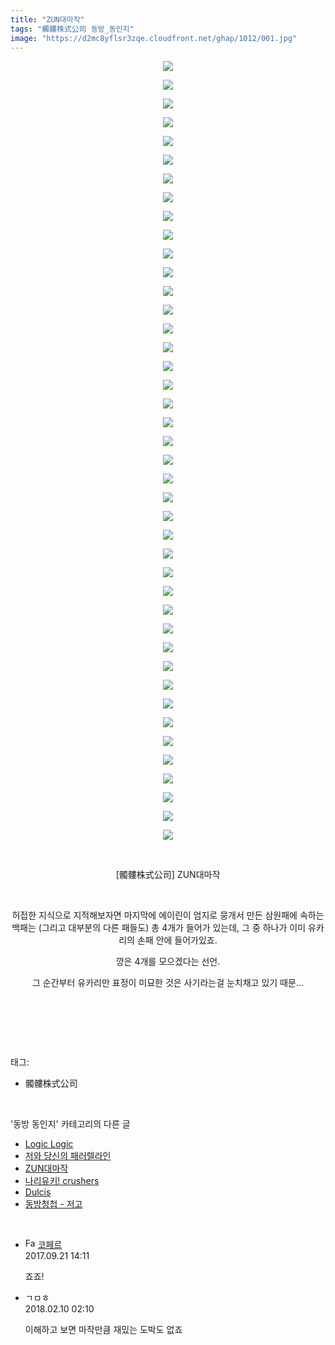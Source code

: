 ```yaml
---
title: "ZUN대마작"
tags: "髑髏株式公司 동방_동인지"
image: "https://d2mc8yflsr3zqe.cloudfront.net/ghap/1012/001.jpg"
---
```

<div class="article">
<p style="text-align: center; clear: none; float: none;"><img src="{{ site.imgserver2 }}/ghap/1012/001.jpg"/></p>
<p style="text-align: center; clear: none; float: none;"><img src="{{ site.imgserver2 }}/ghap/1012/002.jpg"/></p>
<p style="text-align: center; clear: none; float: none;"><img src="{{ site.imgserver2 }}/ghap/1012/003.jpg"/></p>
<p style="text-align: center; clear: none; float: none;"><img src="{{ site.imgserver2 }}/ghap/1012/004.jpg"/></p>
<p style="text-align: center; clear: none; float: none;"><img src="{{ site.imgserver2 }}/ghap/1012/005.jpg"/></p>
<p style="text-align: center; clear: none; float: none;"><img src="{{ site.imgserver2 }}/ghap/1012/006.jpg"/></p>
<p style="text-align: center; clear: none; float: none;"><img src="{{ site.imgserver2 }}/ghap/1012/007.jpg"/></p>
<p style="text-align: center; clear: none; float: none;"><img src="{{ site.imgserver2 }}/ghap/1012/008.jpg"/></p>
<p style="text-align: center; clear: none; float: none;"><img src="{{ site.imgserver2 }}/ghap/1012/009.jpg"/></p>
<p style="text-align: center; clear: none; float: none;"><img src="{{ site.imgserver2 }}/ghap/1012/010.jpg"/></p>
<p style="text-align: center; clear: none; float: none;"><img src="{{ site.imgserver2 }}/ghap/1012/011.jpg"/></p>
<p style="text-align: center; clear: none; float: none;"><img src="{{ site.imgserver2 }}/ghap/1012/012.jpg"/></p>
<p style="text-align: center; clear: none; float: none;"><img src="{{ site.imgserver2 }}/ghap/1012/013.jpg"/></p>
<p style="text-align: center; clear: none; float: none;"><img src="{{ site.imgserver2 }}/ghap/1012/014.jpg"/></p>
<p style="text-align: center; clear: none; float: none;"><img src="{{ site.imgserver2 }}/ghap/1012/015.jpg"/></p>
<p style="text-align: center; clear: none; float: none;"><img src="{{ site.imgserver2 }}/ghap/1012/016.jpg"/></p>
<p style="text-align: center; clear: none; float: none;"><img src="{{ site.imgserver2 }}/ghap/1012/017.jpg"/></p>
<p style="text-align: center; clear: none; float: none;"><img src="{{ site.imgserver2 }}/ghap/1012/018.jpg"/></p>
<p style="text-align: center; clear: none; float: none;"><img src="{{ site.imgserver2 }}/ghap/1012/019.jpg"/></p>
<p style="text-align: center; clear: none; float: none;"><img src="{{ site.imgserver2 }}/ghap/1012/020.jpg"/></p>
<p style="text-align: center; clear: none; float: none;"><img src="{{ site.imgserver2 }}/ghap/1012/021.jpg"/></p>
<p style="text-align: center; clear: none; float: none;"><img src="{{ site.imgserver2 }}/ghap/1012/022.jpg"/></p>
<p style="text-align: center; clear: none; float: none;"><img src="{{ site.imgserver2 }}/ghap/1012/023.jpg"/></p>
<p style="text-align: center; clear: none; float: none;"><img src="{{ site.imgserver2 }}/ghap/1012/024.jpg"/></p>
<p style="text-align: center; clear: none; float: none;"><img src="{{ site.imgserver2 }}/ghap/1012/025.jpg"/></p>
<p style="text-align: center; clear: none; float: none;"><img src="{{ site.imgserver2 }}/ghap/1012/026.jpg"/></p>
<p style="text-align: center; clear: none; float: none;"><img src="{{ site.imgserver2 }}/ghap/1012/027.jpg"/></p>
<p style="text-align: center; clear: none; float: none;"><img src="{{ site.imgserver2 }}/ghap/1012/028.jpg"/></p>
<p style="text-align: center; clear: none; float: none;"><img src="{{ site.imgserver2 }}/ghap/1012/029.jpg"/></p>
<p style="text-align: center; clear: none; float: none;"><img src="{{ site.imgserver2 }}/ghap/1012/030.jpg"/></p>
<p style="text-align: center; clear: none; float: none;"><img src="{{ site.imgserver2 }}/ghap/1012/031.jpg"/></p>
<p style="text-align: center; clear: none; float: none;"><img src="{{ site.imgserver2 }}/ghap/1012/032.jpg"/></p>
<p style="text-align: center; clear: none; float: none;"><img src="{{ site.imgserver2 }}/ghap/1012/033.jpg"/></p>
<p style="text-align: center; clear: none; float: none;"><img src="{{ site.imgserver2 }}/ghap/1012/034.jpg"/></p>
<p style="text-align: center; clear: none; float: none;"><img src="{{ site.imgserver2 }}/ghap/1012/035.jpg"/></p>
<p style="text-align: center; clear: none; float: none;"><img src="{{ site.imgserver2 }}/ghap/1012/036.jpg"/></p>
<p style="text-align: center; clear: none; float: none;"><img src="{{ site.imgserver2 }}/ghap/1012/037.jpg"/></p>
<p style="text-align: center; clear: none; float: none;"><img src="{{ site.imgserver2 }}/ghap/1012/038.jpg"/></p>
<p style="text-align: center; clear: none; float: none;"><img src="{{ site.imgserver2 }}/ghap/1012/039.jpg"/></p>
<p style="text-align: center; clear: none; float: none;"><img src="{{ site.imgserver2 }}/ghap/1012/040.jpg"/></p>
<p style="text-align: center; clear: none; float: none;"><img src="{{ site.imgserver2 }}/ghap/1012/041.jpg"/></p>
<p style="text-align: center; clear: none; float: none;"><img src="{{ site.imgserver2 }}/ghap/1012/042.jpg"/></p>
<p style="text-align: center; clear: none; float: none;"><br/></p>
<p style="text-align: center; clear: none; float: none;">[髑髏株式公司] ZUN대마작</p>
<p style="text-align: center; clear: none; float: none;"><br/></p>
<p style="text-align: center; clear: none; float: none;">허접한 지식으로 지적해보자면 마지막에 에이린이 엄지로 뭉개서 만든 삼원패에 속하는 백패는 (그리고 대부분의 다른 패들도) 총 4개가 들어가 있는데, 그 중 하나가 이미 유카리의 손패 안에 들어가있죠.</p>
<p style="text-align: center; clear: none; float: none;">깡은 4개를 모으겠다는 선언.</p>
<p style="text-align: center; clear: none; float: none;">그 순간부터 유카리만 표정이 미묘한 것은 사기라는걸 눈치채고 있기 때문...</p>
<p style="text-align: center; clear: none; float: none;"><br/></p>
<p><br/></p>
</div><br/>
<div class="tagTrail">
<p>태그: </p>
<ul>
<li>髑髏株式公司</li>
</ul>
</div><br/>
<div class="another">
<p>'동방 동인지' 카테고리의 다른 글</p>
<ul>
<li><a href="/ghap_1014">Logic Logic</a></li>
<li><a href="/ghap_1013">저와 당신의 패러렐라인</a></li>
<li><a href="/ghap_1012">ZUN대마작</a></li>
<li><a href="/ghap_1011">나리유키! crushers</a></li>
<li><a href="/ghap_1010">Dulcis</a></li>
<li><a href="/ghap_1009">동방청첩 - 저고</a></li>
</ul>
</div><br/>
<div class="cb_module cb_fluid">
<div class="cb_wrt cb_profile">
<div class="comment">
<ul>
<li class="cb_thumb_off" id="comment15087742">
<div class="cb_comment_area">
<div class="cb_info_area">
<div class="cb_section">
<span class="cb_nick_name"><img alt="Favicon of http://blog.naver.com/berpo77/221060134998" height="16" onerror="this.onerror=null;this.parentNode.removeChild(this)" src="http://blog.naver.com/favicon.ico" width="16"/> <a href="http://blog.naver.com/berpo77/221060134998" onclick="return openLinkInNewWindow(this)">코페르</a></span>
</div>
<div class="cb_section">
<span class="cb_date">2017.09.21 14:11 </span>
</div>
</div>
<div class="cb_dsc_comment">
<p class="cb_dsc">
											죠죠!
										</p>
</div>
</div></li>
<li class="cb_thumb_off" id="comment15196411">
<div class="cb_comment_area">
<div class="cb_info_area">
<div class="cb_section">
<span class="cb_nick_name">ㄱㅁㅎ</span>
</div>
<div class="cb_section">
<span class="cb_date">2018.02.10 02:10 </span>
</div>
</div>
<div class="cb_dsc_comment">
<p class="cb_dsc">
											이해하고 보면 마작만큼 재밌는 도박도 없죠
										</p>
</div>
</div></li>
</ul>
</div>
</div><!-- commentList close -->
</div><br/>
